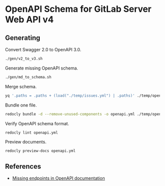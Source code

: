 # OpenAPI Schema for GitLab Server Web API v4

## Generating

Convert Swagger 2.0 to OpenAPI 3.0.

```sh
./gen/v2_to_v3.sh
```

Generate missing OpenAPI schema.

```sh
./gen/md_to_schema.sh
```

Merge schema.

```sh
yq '.paths = .paths + (load("./temp/issues.yml") | .paths)' ./temp/openapi_v3.yml > ./temp/openapi.yml
```

Bundle one file.

```sh
redocly bundle -d --remove-unused-components -o openapi.yml ./temp/openapi.yml
```

Verify OpenAPI schema format.

```sh
redocly lint openapi.yml
```

Preview documents.

```sh
redocly preview-docs openapi.yml
```

## References

* [Missing endpoints in OpenAPI documentation](https://gitlab.com/gitlab-org/gitlab/-/issues/486493)
